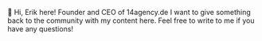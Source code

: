 👋 Hi, Erik here! Founder and CEO of 14agency.de
I want to give something back to the community with my content here. Feel free to write to me if you have any questions!

<!---
ErikW92/ErikW92 is a ✨ special ✨ repository because its `README.md` (this file) appears on your GitHub profile.
You can click the Preview link to take a look at your changes.
--->
